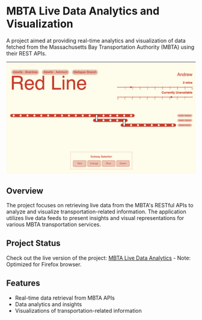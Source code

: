 # MBTA Live Data Analytics and Visualization

A project aimed at providing real-time analytics and visualization of data fetched from the Massachusetts Bay Transportation Authority (MBTA) using their REST APIs.

![Project Image](./MBTA.png)

## Overview

The project focuses on retrieving live data from the MBTA's RESTful APIs to analyze and visualize transportation-related information. The application utilizes live data feeds to present insights and visual representations for various MBTA transportation services.

## Project Status

Check out the live version of the project: [MBTA Live Data Analytics](https://mbta-live-next.vercel.app/) - Note: Optimized for Firefox browser.

## Features

- Real-time data retrieval from MBTA APIs
- Data analytics and insights
- Visualizations of transportation-related information


